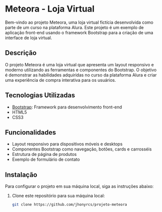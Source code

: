 # Meteora - Loja Virtual

Bem-vindo ao projeto Meteora, uma loja virtual fictícia desenvolvida como parte de um curso na plataforma Alura. Este projeto é um exemplo de aplicação front-end usando o framework Bootstrap para a criação de uma interface de loja virtual.

## Descrição

O projeto Meteora é uma loja virtual que apresenta um layout responsivo e moderno utilizando as ferramentas e componentes do Bootstrap. O objetivo é demonstrar as habilidades adquiridas no curso da plataforma Alura e criar uma experiência de compra interativa para os usuários.

## Tecnologias Utilizadas

- [Bootstrap](https://getbootstrap.com/): Framework para desenvolvimento front-end
- HTML5
- CSS3

## Funcionalidades

- Layout responsivo para dispositivos móveis e desktops
- Componentes Bootstrap como navegação, botões, cards e carrosséis
- Estrutura de página de produtos
- Exemplo de formulário de contato

## Instalação

Para configurar o projeto em sua máquina local, siga as instruções abaixo:

1. Clone este repositório para sua máquina local:
   ```bash
   git clone https://github.com/jhonyrcs/projeto-meteora
